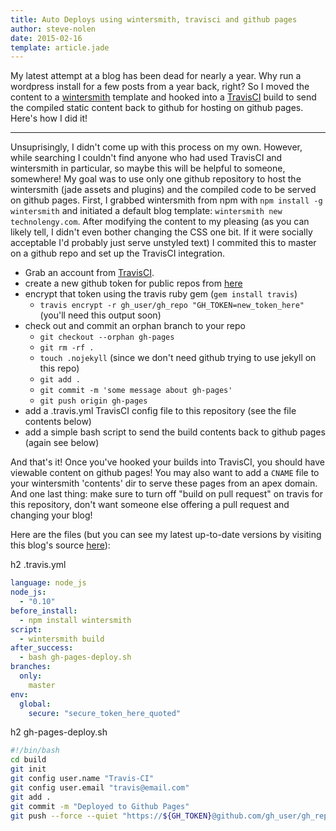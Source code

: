 ```yaml
---
title: Auto Deploys using wintersmith, travisci and github pages
author: steve-nolen
date: 2015-02-16
template: article.jade
---
```


My latest attempt at a blog has been dead for nearly a year. Why run a wordpress install for a few posts from a year back, right?
So I moved the content to a [wintersmith](http://wintersmith.io) template and hooked into a [TravisCI](https://travis-ci.org/) build to send the compiled
static content back to github for hosting on github pages. Here's how I did it!

---

Unsuprisingly, I didn't come up with this process on my own. However, while searching I couldn't find anyone who had used TravisCI and wintersmith in particular, so maybe this will be helpful to someone, somewhere! My goal was to use only one github repository to host the wintersmith (jade assets and plugins) and the compiled code to be served on github pages.  First, I grabbed
wintersmith from npm with `npm install -g wintersmith` and initiated a default blog template: `wintersmith new technolengy.com`. After modifying the content to my pleasing (as you can likely tell, I didn't even bother changing the CSS one bit. If it were socially acceptable I'd probably just serve unstyled text) I commited this to master on a github repo and set up the TravisCI integration. 

  * Grab an account from [TravisCI](https://travis-ci.org/).
  * create a new github token for public repos from [here](https://github.com/settings/applications)
  * encrypt that token using the travis ruby gem (`gem install travis`)
    * `travis encrypt -r gh_user/gh_repo "GH_TOKEN=new_token_here"` (you'll need this output soon)
  * check out and commit an orphan branch to your repo
    * `git checkout --orphan gh-pages`
    * `git rm -rf .`
    * `touch .nojekyll` (since we don't need github trying to use jekyll on this repo)
    * `git add .`
    * `git commit -m 'some message about gh-pages'`
    * `git push origin gh-pages`
  * add a .travis.yml TravisCI config file to this repository (see the file contents below)
  * add a simple bash script to send the build contents back to github pages (again see below)

 And that's it! Once you've hooked your builds into TravisCI, you should have viewable content on github pages! You may also want to add a `CNAME` file to your wintersmith 'contents' dir to serve these pages from an apex domain.  And one last thing: make sure to turn off "build on pull request" on travis for this repository, don't want someone else offering a pull request and changing your blog!

 Here are the files (but you can see my latest up-to-date versions by visiting this blog's source [here](https://github.com/stevenolen/technolengy.com)):

h2 .travis.yml
```yml
language: node_js
node_js:
  - "0.10"
before_install:
  - npm install wintersmith
script:
  - wintersmith build
after_success: 
  - bash gh-pages-deploy.sh
branches:
  only:
    master
env: 
  global:
    secure: "secure_token_here_quoted"
```

h2 gh-pages-deploy.sh
```bash
#!/bin/bash
cd build
git init
git config user.name "Travis-CI"
git config user.email "travis@email.com"
git add .
git commit -m "Deployed to Github Pages"
git push --force --quiet "https://${GH_TOKEN}@github.com/gh_user/gh_repo" master:gh-pages > /dev/null 2>&1
```